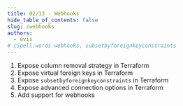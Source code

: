 ```yaml
---
title: 02/13 - Webhooks
hide_table_of_contents: false
slug: /webhooks
authors:
  - evis
# cSpell:words webhooks, subsetbyforeignkeyconstraints
---
```


1. Expose column removal strategy in Terraform
2. Expose virtual foreign keys in Terraform
3. Expose `subsetbyforeignkeyconstraints` in Terraform
4. Expose advanced connection options in Terraform
5. Add support for webhooks
